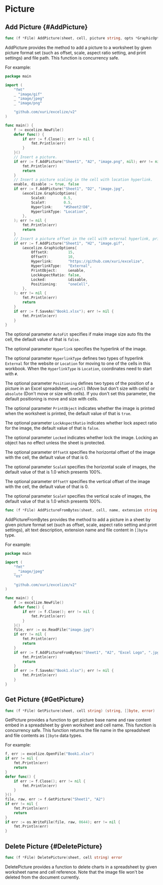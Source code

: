 # Picture

## Add Picture {#AddPicture}

```go
func (f *File) AddPicture(sheet, cell, picture string, opts *GraphicOptions) error
```

AddPicture provides the method to add a picture to a worksheet by given picture format set (such as offset, scale, aspect ratio setting, and print settings) and file path. This function is concurrency safe.

For example:

```go
package main

import (
    "fmt"
    _ "image/gif"
    _ "image/jpeg"
    _ "image/png"

    "github.com/xuri/excelize/v2"
)

func main() {
    f := excelize.NewFile()
    defer func() {
        if err := f.Close(); err != nil {
            fmt.Println(err)
        }
    }()
    // Insert a picture.
    if err := f.AddPicture("Sheet1", "A2", "image.png", nil); err != nil {
        fmt.Println(err)
        return
    }
    // Insert a picture scaling in the cell with location hyperlink.
    enable, disable := true, false
    if err := f.AddPicture("Sheet1", "D2", "image.jpg",
        &excelize.GraphicOptions{
            ScaleX:        0.5,
            ScaleY:        0.5,
            Hyperlink:     "#Sheet2!D8",
            HyperlinkType: "Location",
        },
    ); err != nil {
        fmt.Println(err)
        return
    }
    // Insert a picture offset in the cell with external hyperlink, printing and positioning support.
    if err := f.AddPicture("Sheet1", "H2", "image.gif",
        &excelize.GraphicOptions{
            OffsetX:         15,
            OffsetY:         10,
            Hyperlink:       "https://github.com/xuri/excelize",
            HyperlinkType:   "External",
            PrintObject:     &enable,
            LockAspectRatio: false,
            Locked:          &disable,
            Positioning:     "oneCell",
        },
    ); err != nil {
        fmt.Println(err)
        return
    }
    if err := f.SaveAs("Book1.xlsx"); err != nil {
        fmt.Println(err)
    }
}
```

The optional parameter `AutoFit` specifies if make image size auto fits the cell, the default value of that is `false`.

The optional parameter `Hyperlink` specifies the hyperlink of the image.

The optional parameter `HyperlinkType` defines two types of hyperlink `External` for the website or `Location` for moving to one of the cells in this workbook. When the `HyperlinkType` is `Location`, coordinates need to start with `#`.

The optional parameter `Positioning` defines two types of the position of a picture in an Excel spreadsheet, `oneCell` (Move but don't size with cells) or `absolute` (Don't move or size with cells). If you don't set this parameter, the default positioning is move and size with cells.

The optional parameter `PrintObject` indicates whether the image is printed when the worksheet is printed, the default value of that is `true`.

The optional parameter `LockAspectRatio` indicates whether lock aspect ratio for the image, the default value of that is `false`.

The optional parameter `Locked` indicates whether lock the image. Locking an object has no effect unless the sheet is protected.

The optional parameter `OffsetX` specifies the horizontal offset of the image with the cell, the default value of that is 0.

The optional parameter `ScaleX` specifies the horizontal scale of images, the default value of that is 1.0 which presents 100%.

The optional parameter `OffsetY` specifies the vertical offset of the image with the cell, the default value of that is 0.

The optional parameter `ScaleY` specifies the vertical scale of images, the default value of that is 1.0 which presents 100%.

```go
func (f *File) AddPictureFromBytes(sheet, cell, name, extension string, file []byte, opts *GraphicOptions) error
```

AddPictureFromBytes provides the method to add a picture in a sheet by given picture format set (such as offset, scale, aspect ratio setting and print settings), alt text description, extension name and file content in `[]byte` type.

For example:

```go
package main

import (
    "fmt"
    _ "image/jpeg"
    "os"

    "github.com/xuri/excelize/v2"
)

func main() {
    f := excelize.NewFile()
    defer func() {
        if err := f.Close(); err != nil {
            fmt.Println(err)
        }
    }()
    file, err := os.ReadFile("image.jpg")
    if err != nil {
        fmt.Println(err)
        return
    }
    if err := f.AddPictureFromBytes("Sheet1", "A2", "Excel Logo", ".jpg", file, nil); err != nil {
        fmt.Println(err)
        return
    }
    if err := f.SaveAs("Book1.xlsx"); err != nil {
        fmt.Println(err)
    }
}
```

## Get Picture {#GetPicture}

```go
func (f *File) GetPicture(sheet, cell string) (string, []byte, error)
```

GetPicture provides a function to get picture base name and raw content embed in a spreadsheet by given worksheet and cell name. This function is concurrency safe. This function returns the file name in the spreadsheet and file contents as `[]byte` data types.

For example:

```go
f, err := excelize.OpenFile("Book1.xlsx")
if err != nil {
    fmt.Println(err)
    return
}
defer func() {
    if err := f.Close(); err != nil {
        fmt.Println(err)
    }
}()
file, raw, err := f.GetPicture("Sheet1", "A2")
if err != nil {
    fmt.Println(err)
    return
}
if err := os.WriteFile(file, raw, 0644); err != nil {
    fmt.Println(err)
}
```

## Delete Picture {#DeletePicture}

```go
func (f *File) DeletePicture(sheet, cell string) error
```

DeletePicture provides a function to delete charts in a spreadsheet by given worksheet name and cell reference. Note that the image file won't be deleted from the document currently.
